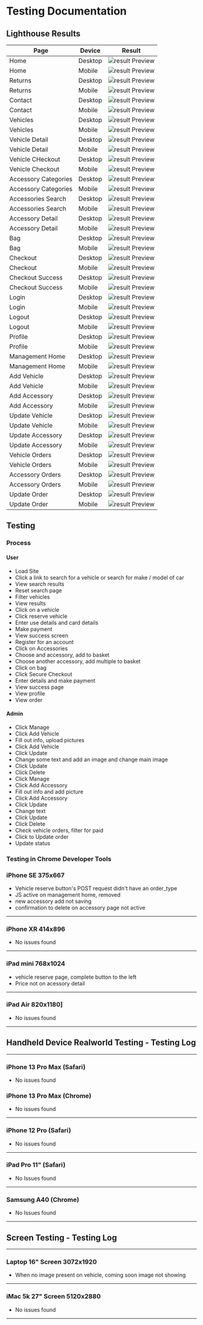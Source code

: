 # Testing Documentation

## Lighthouse Results

|Page|Device|Result|
|-----|-----|-----|
|Home|Desktop|![result Preview](static/images/readme/lighthouse-results/index-desktop.png)|
|Home|Mobile|![result Preview](static/images/readme/lighthouse-results/index-mobile.png)|
|Returns|Desktop|![result Preview](static/images/readme/lighthouse-results/returns-desktop.png)|
|Returns|Mobile|![result Preview](static/images/readme/lighthouse-results/returns-mobile.png)|
|Contact|Desktop|![result Preview](static/images/readme/lighthouse-results/contact-desktop.png)|
|Contact|Mobile|![result Preview](static/images/readme/lighthouse-results/contact-mobile.png)|
|Vehicles|Desktop|![result Preview](static/images/readme/lighthouse-results/vehicle-desktop.png)|
|Vehicles|Mobile|![result Preview](static/images/readme/lighthouse-results/vehicle-mobile.png)|
|Vehicle Detail|Desktop|![result Preview](static/images/readme/lighthouse-results/vehicle-detail-desktop.png)|
|Vehicle Detail|Mobile|![result Preview](static/images/readme/lighthouse-results/vehicle-detail-mobile.png)|
|Vehicle CHeckout|Desktop|![result Preview](static/images/readme/lighthouse-results/vehile_checkout-desktop.png)|
|Vehicle Checkout|Mobile|![result Preview](static/images/readme/lighthouse-results/vehile_checkout-mobile.png)|
|Accessory Categories|Desktop|![result Preview](static/images/readme/lighthouse-results/accessories-desktop.png)|
|Accessory Categories|Mobile|![result Preview](static/images/readme/lighthouse-results/accessories-mobile.png)|
|Accessories Search|Desktop|![result Preview](static/images/readme/lighthouse-results/accessories-search-desktop.png)|
|Accessories Search|Mobile|![result Preview](static/images/readme/lighthouse-results/accessories-search-mobile.png)|
|Accessory Detail|Desktop|![result Preview](static/images/readme/lighthouse-results/accessot-detail-desktop.png)|
|Accessory Detail|Mobile|![result Preview](static/images/readme/lighthouse-results/accessot-detail-mobile.png)|
|Bag|Desktop|![result Preview](static/images/readme/lighthouse-results/bag-desktop.png)|
|Bag|Mobile|![result Preview](static/images/readme/lighthouse-results/bag-mobile.png)|
|Checkout|Desktop|![result Preview](static/images/readme/lighthouse-results/checkout-desktop.png)|
|Checkout|Mobile|![result Preview](static/images/readme/lighthouse-results/checkout-desktop.png)|
|Checkout Success|Desktop|![result Preview](static/images/readme/lighthouse-results/checkout-success-desktop.png)|
|Checkout Success|Mobile|![result Preview](static/images/readme/lighthouse-results/checkout-success-mobile.png)|
|Login|Desktop|![result Preview](static/images/readme/lighthouse-results/login-desktop.png)|
|Login|Mobile|![result Preview](static/images/readme/lighthouse-results/login-mobile.png)|
|Logout|Desktop|![result Preview](static/images/readme/lighthouse-results/logout-desktop.png)|
|Logout|Mobile|![result Preview](static/images/readme/lighthouse-results/logout-mobile.png)|
|Profile|Desktop|![result Preview](static/images/readme/lighthouse-results/profile-desktop.png)|
|Profile|Mobile|![result Preview](static/images/readme/lighthouse-results/profile-mobile.png)|
|Management Home|Desktop|![result Preview](static/images/readme/lighthouse-results/management-home-desktop.png)|
|Management Home|Mobile|![result Preview](static/images/readme/lighthouse-results/management-home-mobile.png)|
|Add Vehicle|Desktop|![result Preview](static/images/readme/lighthouse-results/add-vehicle-desktop.png)|
|Add Vehicle|Mobile|![result Preview](static/images/readme/lighthouse-results/add-vehicle-mobile.png)|
|Add Accessory|Desktop|![result Preview](static/images/readme/lighthouse-results/add-accessory-desktop.png)|
|Add Accessory|Mobile|![result Preview](static/images/readme/lighthouse-results/add-accessory-desktop.png)|
|Update Vehicle|Desktop|![result Preview](static/images/readme/lighthouse-results/update-vehicle-desktop.png)|
|Update Vehicle|Mobile|![result Preview](static/images/readme/lighthouse-results/update-vehicle-mobile.png)|
|Update Accessory|Desktop|![result Preview](static/images/readme/lighthouse-results/update-accesory-desktop.png)|
|Update Accessory|Mobile|![result Preview](static/images/readme/lighthouse-results/update-accesory-mobile.png)|
|Vehicle Orders|Desktop|![result Preview](static/images/readme/lighthouse-results/manage-vehicle-orders-mobile.png)|
|Vehicle Orders|Mobile|![result Preview](static/images/readme/lighthouse-results/manage-vehicle-orders-mobile.png)|
|Accessory Orders|Desktop|![result Preview](static/images/readme/lighthouse-results/manage-accessory-orders-desktop.png)|
|Accessory Orders|Mobile|![result Preview](static/images/readme/lighthouse-results/manage-accessory-orders-mobile.png)|
|Update Order|Desktop|![result Preview](static/images/readme/lighthouse-results/update-order-desktop.png)|
|Update Order|Mobile|![result Preview](static/images/readme/lighthouse-results/update-order-mobile.png)|

## Testing
### Process

#### User

- Load Site
- Click a link to search for a vehicle or search for make / model of car
- View search results
- Reset search page
- Filter vehicles
- View results
- Click on a vehicle
- Click reserve vehicle
- Enter use details and card details
- Make payment
- View success screen
- Register for an account
- Click on Accessories
- Choose and accessory, add to basket
- Choose another accessory, add multiple to basket
- Click on bag
- Click Secure Checkout
- Enter details and make payment
- View success page
- View profile
- View order

#### Admin

- Click Manage
- Click Add Vehicle
- Fill out info, upload pictures
- Click Add Vehicle
- Click Update
- Change some text and add an image and change main image
- Click Update
- Click Delete
- Click Manage
- Click Add Accessory
- Fill out info and add picture
- Click Add Accessory
- Click Update
- Change text
- Click Update
- Click Delete
- Check vehicle orders, filter for paid
- Click to Update order
- Update status

### Testing in Chrome Developer Tools
### iPhone SE 375x667

- Vehicle reserve button's POST request didn't have an order_type
- JS active on management home, removed
- new accessory add not saving
- confirmation to delete on accessory page not active
---
### iPhone XR 414x896
- No issues found

---
### iPad mini 768x1024

- vehicle reserve page, complete button to the left
- Price not on acessory detail

---
### iPad Air 820x1180]
- No issues found
---
## Handheld Device Realworld Testing - Testing Log
---
### iPhone 13 Pro Max (Safari)

- No issues found
### iPhone 13 Pro Max (Chrome)

- No issues found
---
### iPhone 12 Pro (Safari)

- No issues found
---
### iPad Pro 11" (Safari)

- No Issues found
---
### Samsung A40 (Chrome)

- No Issues found
---
## Screen Testing - Testing Log
---

### Laptop 16" Screen 3072x1920

- When no image present on vehicle, coming soon image not showing

---
### iMac 5k 27" Screen 5120x2880

- No issues found
---